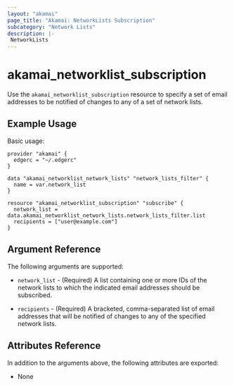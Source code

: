 ```yaml
---
layout: "akamai"
page_title: "Akamai: NetworkLists Subscription"
subcategory: "Network Lists"
description: |-
 NetworkLists
---
```


# akamai_networklist_subscription

Use the `akamai_networklist_subscription` resource to specify a set of email addresses to be notified of changes to any
of a set of network lists.

## Example Usage

Basic usage:

```hcl
provider "akamai" {
  edgerc = "~/.edgerc"
}

data "akamai_networklist_network_lists" "network_lists_filter" {
  name = var.network_list
}

resource "akamai_networklist_subscription" "subscribe" {
  network_list = data.akamai_networklist_network_lists.network_lists_filter.list
  recipients = ["user@example.com"]
}
```

## Argument Reference

The following arguments are supported:

* `network_list` - (Required) A list containing one or more IDs of the network lists to which the indicated email
  addresses should be subscribed.

* `recipients` - (Required) A bracketed, comma-separated list of email addresses that will be notified of changes to any
  of the specified network lists.

## Attributes Reference

In addition to the arguments above, the following attributes are exported:

* None

